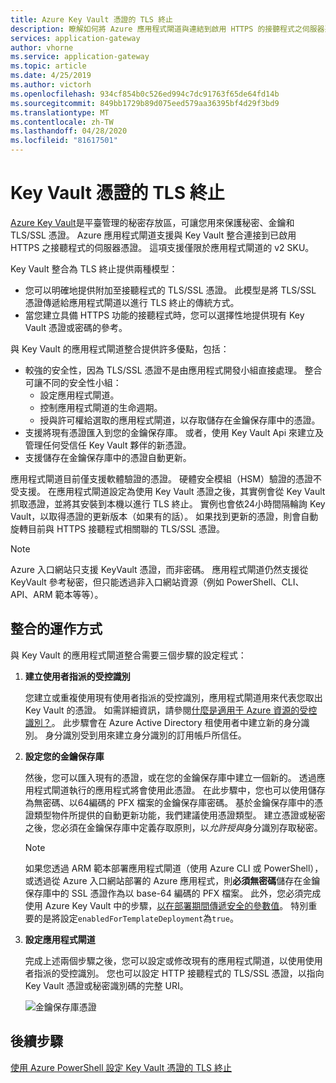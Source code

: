 ```yaml
---
title: Azure Key Vault 憑證的 TLS 終止
description: 瞭解如何將 Azure 應用程式閘道與連結到啟用 HTTPS 的接聽程式之伺服器憑證的 Key Vault 整合。
services: application-gateway
author: vhorne
ms.service: application-gateway
ms.topic: article
ms.date: 4/25/2019
ms.author: victorh
ms.openlocfilehash: 934cf854b0c526ed994c7dc91763f65de64fd14b
ms.sourcegitcommit: 849bb1729b89d075eed579aa36395bf4d29f3bd9
ms.translationtype: MT
ms.contentlocale: zh-TW
ms.lasthandoff: 04/28/2020
ms.locfileid: "81617501"
---
```

# <a name="tls-termination-with-key-vault-certificates"></a>Key Vault 憑證的 TLS 終止

[Azure Key Vault](../key-vault/general/overview.md)是平臺管理的秘密存放區，可讓您用來保護秘密、金鑰和 TLS/SSL 憑證。 Azure 應用程式閘道支援與 Key Vault 整合連接到已啟用 HTTPS 之接聽程式的伺服器憑證。 這項支援僅限於應用程式閘道的 v2 SKU。

Key Vault 整合為 TLS 終止提供兩種模型：

- 您可以明確地提供附加至接聽程式的 TLS/SSL 憑證。 此模型是將 TLS/SSL 憑證傳遞給應用程式閘道以進行 TLS 終止的傳統方式。
- 當您建立具備 HTTPS 功能的接聽程式時，您可以選擇性地提供現有 Key Vault 憑證或密碼的參考。

與 Key Vault 的應用程式閘道整合提供許多優點，包括：

- 較強的安全性，因為 TLS/SSL 憑證不是由應用程式開發小組直接處理。 整合可讓不同的安全性小組：
  * 設定應用程式閘道。
  * 控制應用程式閘道的生命週期。
  * 授與許可權給選取的應用程式閘道，以存取儲存在金鑰保存庫中的憑證。
- 支援將現有憑證匯入到您的金鑰保存庫。 或者，使用 Key Vault Api 來建立及管理任何受信任 Key Vault 夥伴的新憑證。
- 支援儲存在金鑰保存庫中的憑證自動更新。

應用程式閘道目前僅支援軟體驗證的憑證。 硬體安全模組（HSM）驗證的憑證不受支援。 在應用程式閘道設定為使用 Key Vault 憑證之後，其實例會從 Key Vault 抓取憑證，並將其安裝到本機以進行 TLS 終止。 實例也會依24小時間隔輪詢 Key Vault，以取得憑證的更新版本（如果有的話）。 如果找到更新的憑證，則會自動旋轉目前與 HTTPS 接聽程式相關聯的 TLS/SSL 憑證。

> [!NOTE]
> Azure 入口網站只支援 KeyVault 憑證，而非密碼。 應用程式閘道仍然支援從 KeyVault 參考秘密，但只能透過非入口網站資源（例如 PowerShell、CLI、API、ARM 範本等等）。 

## <a name="how-integration-works"></a>整合的運作方式

與 Key Vault 的應用程式閘道整合需要三個步驟的設定程式：

1. **建立使用者指派的受控識別**

   您建立或重複使用現有使用者指派的受控識別，應用程式閘道用來代表您取出 Key Vault 的憑證。 如需詳細資訊，請參閱[什麼是適用于 Azure 資源的受控識別？](../active-directory/managed-identities-azure-resources/overview.md)。 此步驟會在 Azure Active Directory 租使用者中建立新的身分識別。 身分識別受到用來建立身分識別的訂用帳戶所信任。

1. **設定您的金鑰保存庫**

   然後，您可以匯入現有的憑證，或在您的金鑰保存庫中建立一個新的。 透過應用程式閘道執行的應用程式將會使用此憑證。 在此步驟中，您也可以使用儲存為無密碼、以64編碼的 PFX 檔案的金鑰保存庫密碼。 基於金鑰保存庫中的憑證類型物件所提供的自動更新功能，我們建議使用憑證類型。 建立憑證或秘密之後，您必須在金鑰保存庫中定義存取原則，以*允許授與*身分識別存取秘密。
   
   > [!NOTE]
   > 如果您透過 ARM 範本部署應用程式閘道（使用 Azure CLI 或 PowerShell），或透過從 Azure 入口網站部署的 Azure 應用程式，則**必須無密碼**儲存在金鑰保存庫中的 SSL 憑證作為以 base-64 編碼的 PFX 檔案。 此外，您必須完成使用 Azure Key Vault 中的步驟，[以在部署期間傳遞安全的參數值](../azure-resource-manager/templates/key-vault-parameter.md)。 特別重要的是將設定`enabledForTemplateDeployment`為`true`。

1. **設定應用程式閘道**

   完成上述兩個步驟之後，您可以設定或修改現有的應用程式閘道，以使用使用者指派的受控識別。 您也可以設定 HTTP 接聽程式的 TLS/SSL 憑證，以指向 Key Vault 憑證或秘密識別碼的完整 URI。

   ![金鑰保存庫憑證](media/key-vault-certs/ag-kv.png)

## <a name="next-steps"></a>後續步驟

[使用 Azure PowerShell 設定 Key Vault 憑證的 TLS 終止](configure-keyvault-ps.md)
